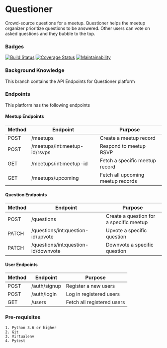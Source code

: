 # Questioner

Crowd-source questions for a meetup. Questioner helps the meetup organizer prioritize
questions to be answered. Other users can vote on asked questions and they bubble to the top.

### Badges
[![Build Status](https://travis-ci.com/Siffersari/Questioner.svg?branch=develop)](https://travis-ci.com/Siffersari/Questioner) [![Coverage Status](https://coveralls.io/repos/github/Siffersari/Questioner/badge.svg?branch=ft-user-login-163047289)](https://coveralls.io/github/Siffersari/Questioner?branch=ft-user-login-163047289) [![Maintainability](https://api.codeclimate.com/v1/badges/132f7853a5541a616bba/maintainability)](https://codeclimate.com/github/Siffersari/Questioner/maintainability)


### Background Knowledge


This branch contains the API Endpoints for Questioner platform

### Endpoints

This platform has the following endpoints

#### Meetup Endpoints

Method | Endpoint | Purpose
--- | --- | ---
POST | /meetups | Create a meetup record
POST | /meetups/int:meetup-id/rsvps | Respond to meetup RSVP
GET | /meetups/int:meetup-id | Fetch a specific meetup record
GET | /meetups/upcoming | Fetch all upcoming meetup records

#### Question Endpoints

Method | Endpoint | Purpose
--- | --- | ---
POST | /questions | Create a question for a specific meetup
PATCH | /questions/int:question-id/upvote | Upvote a specific question
PATCH | /questions/int:question-id/downvote | Downvote a specific question

#### User Endpoints

Method | Endpoint | Purpose
--- | --- | ---
POST | /auth/signup | Register a new users
POST | /auth/login | Log in  registered users
GET | /users | Fetch all registered users

### Pre-requisites
```
1. Python 3.6 or higher
2. Git
3. Virtualenv
4. Pytest

```
